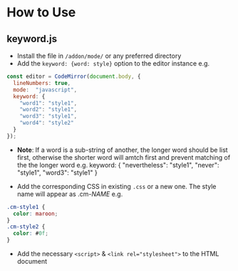 # How to Use

## keyword.js

* Install the file in `/addon/mode/` or any preferred directory
* Add the `keyword: {word: style}` option to the editor instance e.g.

```js
const editor = CodeMirror(document.body, {
  lineNumbers: true,
  mode:  "javascript",
  keyword: {
    "word1": "style1",
    "word2": "style1",
    "word3": "style1",
    "word4": "style2"
  }
});
```
* **Note**: If a word is a sub-string of another, the longer word should be list first, otherwise the shorter word will amtch first and prevent matching of the the longer word e.g.
keyword: {
    "nevertheless": "style1",
    "never": "style1",
    "word3": "style1"
  }

* Add the corresponding CSS in existing `.css` or a new one. The style name will appear as .cm-_NAME_ e.g.

```css
.cm-style1 {
  color: maroon;
}
.cm-style2 {
  color: #0f;
}
```

* Add the necessary `<script>` & `<link rel="stylesheet">` to the HTML document

